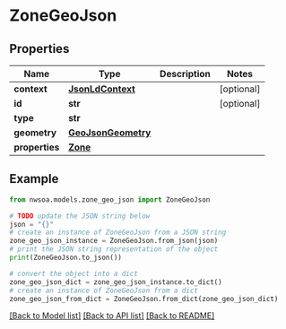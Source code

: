 # ZoneGeoJson


## Properties

Name | Type | Description | Notes
------------ | ------------- | ------------- | -------------
**context** | [**JsonLdContext**](JsonLdContext.md) |  | [optional] 
**id** | **str** |  | [optional] 
**type** | **str** |  | 
**geometry** | [**GeoJsonGeometry**](GeoJsonGeometry.md) |  | 
**properties** | [**Zone**](Zone.md) |  | 

## Example

```python
from nwsoa.models.zone_geo_json import ZoneGeoJson

# TODO update the JSON string below
json = "{}"
# create an instance of ZoneGeoJson from a JSON string
zone_geo_json_instance = ZoneGeoJson.from_json(json)
# print the JSON string representation of the object
print(ZoneGeoJson.to_json())

# convert the object into a dict
zone_geo_json_dict = zone_geo_json_instance.to_dict()
# create an instance of ZoneGeoJson from a dict
zone_geo_json_from_dict = ZoneGeoJson.from_dict(zone_geo_json_dict)
```
[[Back to Model list]](../README.md#documentation-for-models) [[Back to API list]](../README.md#documentation-for-api-endpoints) [[Back to README]](../README.md)


